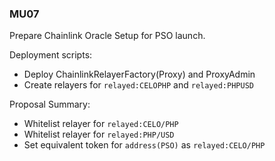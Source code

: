 ### MU07

Prepare Chainlink Oracle Setup for PSO launch.

Deployment scripts:

- Deploy ChainlinkRelayerFactory(Proxy) and ProxyAdmin
- Create relayers for `relayed:CELOPHP` and `relayed:PHPUSD`

Proposal Summary:

- Whitelist relayer for `relayed:CELO/PHP`
- Whitelist relayer for `relayed:PHP/USD`
- Set equivalent token for `address(PSO)` as `relayed:CELO/PHP`
